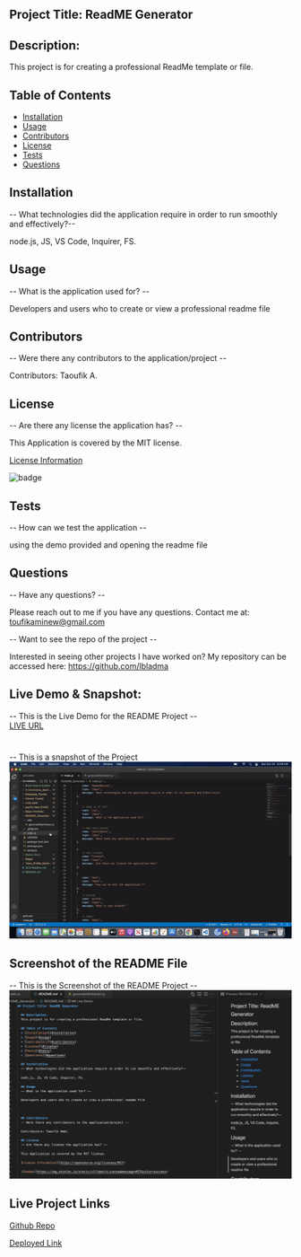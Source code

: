 ## Project Title: ReadME Generator

  ## Description:
  This project is for creating a professional ReadMe template or file.

  ## Table of Contents
  * [Installation](#installation)
  * [Usage](#usage)
  * [Contributors](#contributors)
  * [License](#license)
  * [Tests](#tests)
  * [Questions](#questions)
  
  ## Installation
  -- What technologies did the application require in order to run smoothly and effectively?--

  node.js, JS, VS Code, Inquirer, FS.

  ## Usage
  -- What is the application used for? --

  Developers and users who to create or view a professional readme file



  ## Contributors
  -- Were there any contributors to the application/project --

  Contributors: Taoufik A.

  ## License
  -- Are there any license the application has? --

  This Application is covered by the MIT license.

  [License Information](https://opensource.org/licenses/MIT)

  ![badge](https://img.shields.io/static/v1?label=License&message=MIT&color=success)


  ## Tests
  -- How can we test the application --

 using the demo provided and opening the readme file

  ## Questions
  -- Have any questions? --

  Please reach out to me if you have any questions. Contact me at: toufikaminew@gmail.com

  -- Want to see the repo of the project --

  Interested in seeing other projects I have worked on? My repository can be accessed here: 
  https://github.com/lbladma



  ## Live Demo & Snapshot: 
  -- This is the Live Demo for the README Project --
    <br>
  [LIVE URL](https://www.awesomescreenshot.com/video/5747294?key=c3ffe7766c2fd109e01da2ccca5382ee)
  #
  -- This is a snapshot of the Project
  ![GIF](ReadmeGenerator-DEMO.gif)





  ## Screenshot of the README File
  -- This is the Screenshot of  the README Project --
  ![Screenshot](ReadmeGenerator-DEMO.png)






  ## Live Project Links

  [Github Repo](https://github.com/lbladma/README_Generator)

  [Deployed Link](https://github.com/lbladma/README_Generator/blob/main/README.md)

  
